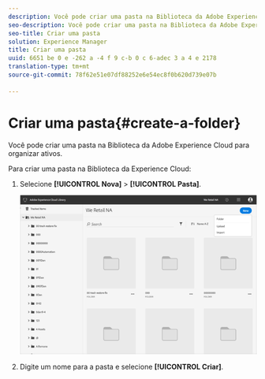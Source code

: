```yaml
---
description: Você pode criar uma pasta na Biblioteca da Adobe Experience Cloud para organizar ativos.
seo-description: Você pode criar uma pasta na Biblioteca da Adobe Experience Cloud para organizar ativos.
seo-title: Criar uma pasta
solution: Experience Manager
title: Criar uma pasta
uuid: 6651 be 0 e -262 a -4 f 9 c-b 0 c 6-adec 3 a 4 e 2178
translation-type: tm+mt
source-git-commit: 78f62e51e07df88252e6e54ec8f0b620d739e07b

---
```



# Criar uma pasta{#create-a-folder}

Você pode criar uma pasta na Biblioteca da Adobe Experience Cloud para organizar ativos.

Para criar uma pasta na Biblioteca da Experience Cloud:

1. Selecione **[!UICONTROL Nova]** &gt; **[!UICONTROL Pasta]**.

   ![](assets/library_new_folder_upload.png)

1. Digite um nome para a pasta e selecione **[!UICONTROL Criar]**.

